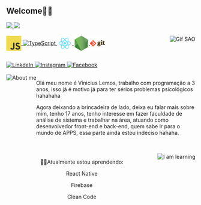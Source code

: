 ## Welcome🐱‍👤

<div>
  <a href="https://github.com/viniciusll">
  <img height="170em" src="https://github-readme-stats.vercel.app/api?username=viniciusll&show_icons=true&theme=midnight-purple&include_all_commits=true&count_private=true" />
  <img height="170em" src="https://github-readme-stats.vercel.app/api/top-langs/?username=viniciusll&layout=compact&langs_count=16&theme=midnight-purple" />
</div>
  
<div style="display: inline_block"><br>
  <img align="center" height="40" alt="Javascript" src="https://raw.githubusercontent.com/github/explore/80688e429a7d4ef2fca1e82350fe8e3517d3494d/topics/javascript/javascript.png">
  <img align="center" height="40" alt="TypeScript" src="https://miro.medium.com/max/816/1*mn6bOs7s6Qbao15PMNRyOA.png">
  <img align="center" height="40" alt="Reactjs" src="https://raw.githubusercontent.com/github/explore/80688e429a7d4ef2fca1e82350fe8e3517d3494d/topics/react/react.png">
  <img align="center" height="40" alt="Node" src="https://raw.githubusercontent.com/github/explore/80688e429a7d4ef2fca1e82350fe8e3517d3494d/topics/nodejs/nodejs.png">
  <img align="center" height="40" alt="Git" src="https://raw.githubusercontent.com/github/explore/80688e429a7d4ef2fca1e82350fe8e3517d3494d/topics/git/git.png">
  <img align="right" height="100" alt="Gif SAO" src="https://media.tenor.com/images/25825a62402a7b8e96a38ce9bbd58c11/tenor.gif">
</div>
  
  ##
  
<div>
  <a href="https://www.linkedin.com/in/vinicius-lemos-0401381a0/" target="_blank">
    <img target="_blank" alt="LinkdeIn" height="20" src="https://img.shields.io/badge/LinkedIn-0077B5?style=for-the-badge&logo=linkedin&logoColor=white" />
  </a>
  <a href="https://www.instagram.com/viniciuslemosmartins/">
    <img alt="Instagram" height="20" src="https://img.shields.io/badge/Instagram-E4405F?style=for-the-badge&logo=instagram&logoColor=white" />
  </a>
  <a href="https://www.facebook.com/profile.php?id=100003654447438">
    <img alt="Facebook" height="20" src="https://img.shields.io/badge/Facebook-1877F2?style=for-the-badge&logo=facebook&logoColor=white" />
  </a>
</div>

<div style="display: inline_block"><br>
  <img align="left" alt="About me" height="200" src="https://i2.wp.com/rubberchickengames.com/wp-content/uploads/2015/04/jim-carrey-bruce-almighty.gif?ssl=1" />
  <p>Olá meu nome é Vinicius Lemos, trabalho com programação a 3 anos, isso já é motivo já para ter sérios problemas psicológicos hahahaha</p>
  <p>
    Agora deixando a brincadeira de lado, deixa eu falar mais sobre mim, tenho 17 anos, tenho interesse em fazer faculdade de análise de sistema e trabalhar na área, atuando         como desenvolvedor front-end e back-end, quem sabe ir para o mundo de APPS, essa parte ainda estou indeciso hahaha.
  </p>
</div>
  
##
  
<div style="display: inline_block"><br>
  <img align="right" alt="I am learning" height="180" src="https://programathor.com.br/blog/wp-content/uploads/2018/05/fast-typing.gif" />
  <p align="center">🐱‍🏍Atualmente estou aprendendo:</p>
  <p align="center">React Native</p>
  <p align="center">Firebase</p>
  <p align="center">Clean Code</p>
</div>
  
  ##

